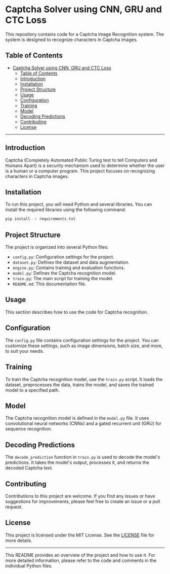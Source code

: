 # Captcha Solver using CNN, GRU and CTC Loss

This repository contains code for a Captcha Image Recognition system. The system is designed to recognize characters in Captcha images.

## Table of Contents

- [Captcha Solver using CNN, GRU and CTC Loss](#captcha-solver-using-cnn-gru-and-ctc-loss)
  - [Table of Contents](#table-of-contents)
  - [Introduction](#introduction)
  - [Installation](#installation)
  - [Project Structure](#project-structure)
  - [Usage](#usage)
  - [Configuration](#configuration)
  - [Training](#training)
  - [Model](#model)
  - [Decoding Predictions](#decoding-predictions)
  - [Contributing](#contributing)
  - [License](#license)

---

## Introduction

Captcha (Completely Automated Public Turing test to tell Computers and Humans Apart) is a security mechanism used to determine whether the user is a human or a computer program. This project focuses on recognizing characters in Captcha images.

## Installation

To run this project, you will need Python and several libraries. You can install the required libraries using the following command:

```bash
pip install -r requirements.txt
```

## Project Structure

The project is organized into several Python files:

- `config.py`: Configuration settings for the project.
- `dataset.py`: Defines the dataset and data augmentation.
- `engine.py`: Contains training and evaluation functions.
- `model.py`: Defines the Captcha recognition model.
- `train.py`: The main script for training the model.
- `README.md`: This documentation file.

## Usage

This section describes how to use the code for Captcha recognition.

## Configuration

The `config.py` file contains configuration settings for the project. You can customize these settings, such as image dimensions, batch size, and more, to suit your needs.

## Training

To train the Captcha recognition model, use the `train.py` script. It loads the dataset, preprocesses the data, trains the model, and saves the trained model to a specified path.

## Model

The Captcha recognition model is defined in the `model.py` file. It uses convolutional neural networks (CNNs) and a gated recurrent unit (GRU) for sequence recognition.

## Decoding Predictions

The `decode_prediction` function in `train.py` is used to decode the model's predictions. It takes the model's output, processes it, and returns the decoded Captcha text.

## Contributing

Contributions to this project are welcome. If you find any issues or have suggestions for improvements, please feel free to create an issue or a pull request.

## License

This project is licensed under the MIT License. See the [LICENSE](LICENSE) file for more details.

---

This README provides an overview of the project and how to use it. For more detailed information, please refer to the code and comments in the individual Python files.